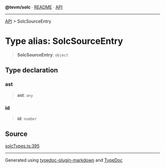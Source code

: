 **@tevm/solc** ∙ [README](../README.md) ∙ [API](../API.md)

***

[API](../API.md) > SolcSourceEntry

# Type alias: SolcSourceEntry

> **SolcSourceEntry**: `object`

## Type declaration

### ast

> **ast**: `any`

### id

> **id**: `number`

## Source

[solcTypes.ts:395](https://github.com/evmts/tevm-monorepo/blob/main/bundler-packages/solc/src/solcTypes.ts#L395)

***
Generated using [typedoc-plugin-markdown](https://www.npmjs.com/package/typedoc-plugin-markdown) and [TypeDoc](https://typedoc.org/)

